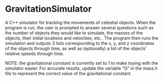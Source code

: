 # GravitationSimulator
A C++ simulator for tracking the movements of celestial objects. When the program is run, the user is prompted to answer several questions such as the number of objects they would like to simulate, the masses of the objects, their initial locations and velocities, etc.. The program then runs the simulation and outputs 3 lists corresponding to the x, y, and z coordinates of the objects through time, as well as (optionally) a list of the objects' relative speeds through time. 

NOTE: the gravitational constant is currently set to 1 to make toying with the simulator easier. For accurate results, update the variable "G" in the mass.h file to represent the correct value of the gravitational constant.
